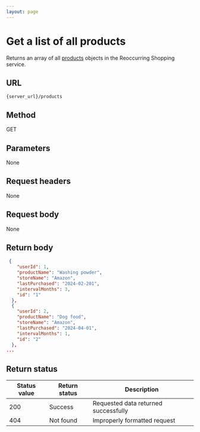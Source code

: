 ```yaml
---
layout: page
---
```

# Get a list of all products

Returns an array of all [products](products.md) objects in the Reoccurring Shopping service.

## URL

```shell
{server_url}/products
```
## Method

GET

## Parameters

None

## Request headers

None

## Request body

None

## Return body

```json
 {
    "userId": 1,
    "productName": "Washing powder",
    "storeName": "Amazon",
    "lastPurchased": "2024-02-201",
    "intervalMonths": 3,
    "id": "1"
  },
  {
    "userId": 2,
    "productName": "Dog food",
    "storeName": "Amazon",
    "lastPurchased": "2024-04-01",
    "intervalMonths": 1,
    "id": "2"
  },
...
```

## Return status

| Status value | Return status | Description |
| ------------- | ----------- | ----------- |
| 200 | Success | Requested data returned successfully |
| 404| Not found | Improperly formatted request |
